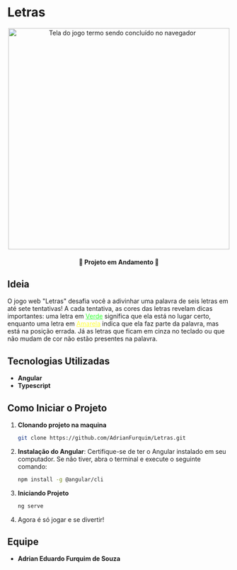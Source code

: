# Letras

<div align="center">
  <img width="500" src="https://github.com/user-attachments/assets/41855bb9-292b-46f6-89ca-8d7929cca776" alt="Tela do jogo termo sendo concluído no navegador"/>
</div>

<h4 align="center">🚧 Projeto em Andamento 🚧</h4>

## Ideia

O jogo web "Letras" desafia você a adivinhar uma palavra de seis letras em até sete tentativas! A cada tentativa, as cores das letras revelam dicas importantes: 
    uma letra em <span style="color: rgba(0, 255, 0, 0.808); text-decoration:underline;">Verde</span> significa que ela está no lugar certo, 
    enquanto uma letra em <span style="color: rgba(255, 255, 0, 0.781); text-decoration: underline;">Amarela</span> indica que ela faz parte da palavra, 
    mas está na posição errada. Já as letras que ficam em cinza no teclado ou que não mudam de cor não estão presentes na palavra.


## Tecnologias Utilizadas
- **Angular**
- **Typescript**

## Como Iniciar o Projeto

1. **Clonando projeto na maquina**
   ```bash
   git clone https://github.com/AdrianFurquim/Letras.git

2. **Instalação do Angular**: Certifique-se de ter o Angular instalado em seu computador. Se não tiver, abra o terminal e execute o seguinte comando:
   ```bash
   npm install -g @angular/cli

3. **Iniciando Projeto**
   ```bash
   ng serve
4. Agora é só jogar e se divertir!

## Equipe

- **Adrian Eduardo Furquim de Souza**
